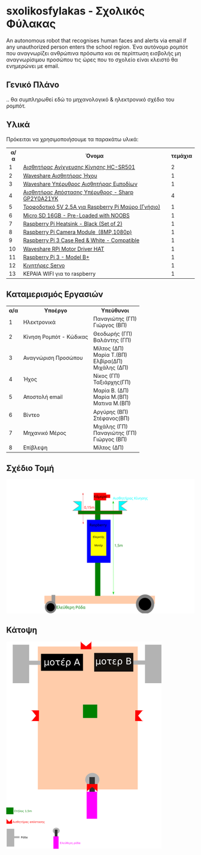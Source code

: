# sxolikosfylakas - Σχολικός Φύλακας
An autonomous robot that recognises human faces and alerts via email if any unauthorized person enters  the school region.
Ένα αυτόνομο ρομπότ που αναγνωρίζει ανθρώπινα πρόσωπα και σε περίπτωση εισβολής μη αναγνωρίσιμου προσώπου τις ώρες που το σχολείο είναι κλειστό θα ενημερώνει με email.

<h2>Γενικό Πλάνο</h2>

.. θα συμπληρωθεί εδώ το μηχανολογικό & ηλεκτρονικό σχέδιο του ρομπότ.

<h2>Υλικά</h2>
Πρόκειται να χρησιμοποιήσουμε  τα παρακάτω υλικά:

<table>
  <col align="center">
  <col align="center">
  <col align="center">
  <tr>
    <th>α/α</td>
    <th>Όνομα</td>
    <th>τεμάχια</td>
  </tr>
  <tr>
    <td>1</td>
    <td><a href="https://grobotronics.com/pir-sensor-module.html">Αισθητήρας Ανίχνευσης Κίνησης HC-SR501</a></td>  	
    <td>2</td>
 </tr>
 <tr>
  <td>2</td>
	<td><a href="https://grobotronics.com/waveshare-sound-sensor.html">Waveshare Αισθητήρας Ήχου</a></td>
  <td>1</td>
 </tr>
 <tr>
  <td>3</td>
  <td><a href="https://grobotronics.com/waveshare-infrared-reflective-sensor.html">Waveshare Υπέρυθρος Αισθητήρας Εμποδίων</a></td>
  <td>1</td>
</tr>
 <tr>
  <td>4</td>
  <td><a href="https://grobotronics.com/infrared-proximity-sensor-sharp-gp2y0a21yk.html">Αισθητήρας Απόστασης Υπέρυθρος - Sharp GP2Y0A21YK</a></td>
  <td>4</td>
 </tr>
 <tr>
  <td>5</td>
  <td><a href="https://grobotronics.com/power-supply-5v-2.5a-raspberry-pi-official-black.html">Τροφοδοτικό 5V 2.5A για Raspberry Pi Μαύρο (Γνήσιο)</a></td>
  <td>1</td>
</tr>
<tr>
  <td>6</td>
  <td><a href="https://grobotronics.com/micro-sd-16gb-pre-loaded-with-noobs.html">Micro SD 16GB - Pre-Loaded with NOOBS</a></td>
  <td>1</td>
</tr>
<tr>
  <td>7</td>
  <td><a href="https://grobotronics.com/raspberry-pi-heatsink-silver-set-of-3.html">Raspberry Pi Heatsink - Black (Set of 2)</a></td>
  <td>1</td>
</tr>
<tr>
  <td>8</td>
  <td><a href="https://grobotronics.com/raspberry-pi-camera-module-noir-v2-8mp-1080p.html">Raspberry Pi Camera Module  (8MP,1080p)</a></td>
  <td>1</td>
</tr>
<tr>
  <td>9</td>
  <td><a href="https://grobotronics.com/raspberry-pi-3-case-red-and-white-compatible.html">Raspberry Pi 3 Case Red & White - Compatible</a></td>
  <td>1</td>
</tr>
<tr>
  <td>10</td>
  <td><a href="https://grobotronics.com/waveshare-rpi-motor-driver-hat.html">Waveshare RPi Motor Driver HAT</a></td>
  <td>1</td>
</tr>
<tr>
  <td>11</td>
  <td><a href="https://grobotronics.com/raspberry-pi-3-model-b-el.html">Raspberry Pi 3 - Model B+</a></td>
  <td>1</td>
</tr>
<tr>
  <td>12</td>
  <td><a href="https://grobotronics.com/servo-mini-3.5kg.cm-feetech-ft1117m.html">Κινητήρες Servo</a></td>
  <td>1</td>
</tr>
<tr>
  <td>13</td>
  <td>ΚΕΡΑΙΑ WIFI για το raspberry</td>
  <td>1</td>
</tr>
</table>

<h2>Καταμερισμός Εργασιών</h2>

<table>
<tr>
<th>α/α</th>
<th>Υποέργο</th>
<th>Υπεύθυνοι</th>
</tr>
<tr>
	<td>1</td>
	<td>Ηλεκτρονικά</td>
	<td>Παναγιώτης (ΓΠ)<br />Γιώργος (ΒΠ)<br /></td>
</tr>
<tr>
	<td>2</td>
	<td>Κίνηση Ρομπότ - Κώδικας</td>
	<td>Θεοδωρής (ΓΠ)<br />Βαλάντης (ΓΠ)<br /></td>
</tr>
<tr>
	<td>3</td>
	<td>Αναγνώριση Προσώπου</td>
	<td>Μίλτος (ΔΠ)<br />Μαρία Τ.(ΒΠ)<br />Ελβίρα(ΔΠ)<br />Μιχάλης (ΔΠ)</td>
</tr>

<tr>
	<td>4</td>
	<td>Ήχος</td>
	<td>Νίκος (ΓΠ)<br> Ταξιάρχης(ΓΠ)
</tr>
<tr>
	<td>5</td>
	<td>Αποστολή email</td>
	<td>Μαρία Β. (ΔΠ)<br />Μαρία M.(ΒΠ)<br />Ματινα Μ.(ΒΠ)</td>
</tr>
<tr>
	<td>6</td>
	<td>Βίντεο</td>
	<td>Αργύρης (ΒΠ)<br />Στέφανος(ΒΠ)<br /> </td>
</tr>
<tr>
	<td>7</td>
	<td>Μηχανικό Μέρος</td>
	<td>Μιχάλης (ΓΠ)<br />Παναγιώτης (ΓΠ)<br />Γιώργος (ΒΠ)<br /></td>
</tr>
<tr>
	<td>8</td>
	<td>Επίβλεψη</td>
	<td>Μίλτος (ΔΠ)</td>
</tr>	
	
</table>
<h2>Σχέδιο Τομή</h2>
<img src="DesignB.svg" />

<h2>Κάτοψη</h2>
<img src="designA.png"  />

